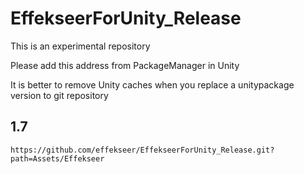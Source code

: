 # EffekseerForUnity_Release

This is an experimental repository

Please add this address from PackageManager in Unity

It is better to remove Unity caches when you replace a unitypackage version to git repository

## 1.7

```
https://github.com/effekseer/EffekseerForUnity_Release.git?path=Assets/Effekseer
```